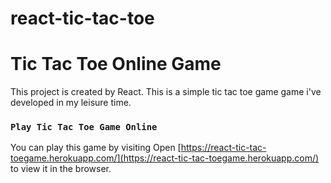 
# react-tic-tac-toe
Tic Tac Toe Online Game
=======
This project is created by React.
This is a simple tic tac toe game game i've developed in my leisure time.

### `Play Tic Tac Toe Game Online`

You can play this game by visiting 
Open [https://react-tic-tac-toegame.herokuapp.com/](https://react-tic-tac-toegame.herokuapp.com/) to view it in the browser.

